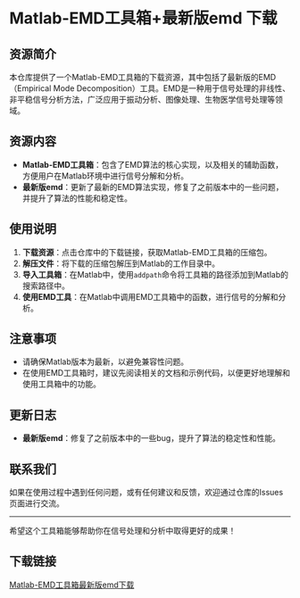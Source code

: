 # Matlab-EMD工具箱+最新版emd 下载

## 资源简介

本仓库提供了一个Matlab-EMD工具箱的下载资源，其中包括了最新版的EMD（Empirical Mode Decomposition）工具。EMD是一种用于信号处理的非线性、非平稳信号分析方法，广泛应用于振动分析、图像处理、生物医学信号处理等领域。

## 资源内容

- **Matlab-EMD工具箱**：包含了EMD算法的核心实现，以及相关的辅助函数，方便用户在Matlab环境中进行信号分解和分析。
- **最新版emd**：更新了最新的EMD算法实现，修复了之前版本中的一些问题，并提升了算法的性能和稳定性。

## 使用说明

1. **下载资源**：点击仓库中的下载链接，获取Matlab-EMD工具箱的压缩包。
2. **解压文件**：将下载的压缩包解压到Matlab的工作目录中。
3. **导入工具箱**：在Matlab中，使用`addpath`命令将工具箱的路径添加到Matlab的搜索路径中。
4. **使用EMD工具**：在Matlab中调用EMD工具箱中的函数，进行信号的分解和分析。

## 注意事项

- 请确保Matlab版本为最新，以避免兼容性问题。
- 在使用EMD工具箱时，建议先阅读相关的文档和示例代码，以便更好地理解和使用工具箱中的功能。

## 更新日志

- **最新版emd**：修复了之前版本中的一些bug，提升了算法的稳定性和性能。

## 联系我们

如果在使用过程中遇到任何问题，或有任何建议和反馈，欢迎通过仓库的Issues页面进行交流。

---

希望这个工具箱能够帮助你在信号处理和分析中取得更好的成果！

## 下载链接

[Matlab-EMD工具箱最新版emd下载](https://pan.quark.cn/s/36a441d589c6)